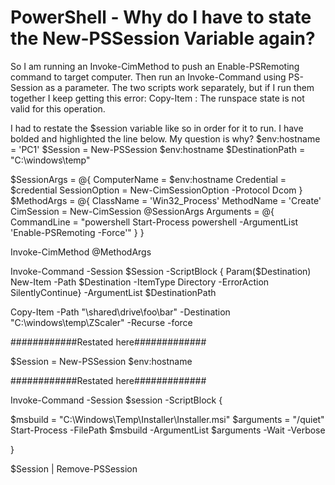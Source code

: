 
# PowerShell - Why do I have to state the New-PSSession Variable again?

So I am running an Invoke-CimMethod to push an Enable-PSRemoting command to target computer. Then run an Invoke-Command using PS-Session as a parameter. The two scripts work separately, but if I run them together I keep getting this error:
Copy-Item : The runspace state is not valid for this operation.

I had to restate the $session variable like so in order for it to run. I have bolded and highlighted the line below. My question is why?
$env:hostname = 'PC1'
$Session = New-PSSession $env:hostname
$DestinationPath = "C:\windows\temp"

$SessionArgs = @{
     ComputerName  = $env:hostname
     Credential    = $credential
     SessionOption = New-CimSessionOption -Protocol Dcom
 }
 $MethodArgs = @{
     ClassName     = 'Win32_Process'
     MethodName    = 'Create'
     CimSession    = New-CimSession @SessionArgs
     Arguments     = @{
         CommandLine = "powershell Start-Process powershell -ArgumentList 'Enable-PSRemoting -Force'"
     }
 }

Invoke-CimMethod @MethodArgs


Invoke-Command -Session $Session -ScriptBlock { Param($Destination) New-Item -Path $Destination -ItemType Directory -ErrorAction SilentlyContinue}  -ArgumentList $DestinationPath

Copy-Item -Path "\\shared\drive\foo\bar\" -Destination "C:\windows\temp\ZScaler" -Recurse -force

############Restated here#############    

$Session = New-PSSession $env:hostname

############Restated here#############    

Invoke-Command -Session $session -ScriptBlock {

$msbuild = "C:\Windows\Temp\Installer\Installer.msi"
$arguments = "/quiet"
Start-Process -FilePath $msbuild -ArgumentList $arguments -Wait -Verbose

 }

$Session | Remove-PSSession


        